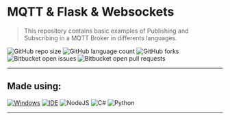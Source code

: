 # MQTT & Flask & Websockets

> This repository contains basic examples of Publishing and Subscribing in a MQTT Broker in differents languages.

![GitHub repo size](https://img.shields.io/github/repo-size/KauaMB2/MQTT-Flask-Websockets?style=for-the-badge)
![GitHub language count](https://img.shields.io/github/languages/count/KauaMB2/MQTT-Flask-Websockets?style=for-the-badge)
![GitHub forks](https://img.shields.io/github/forks/KauaMB2/MQTT-Flask-Websockets?style=for-the-badge)
![Bitbucket open issues](https://img.shields.io/bitbucket/issues/KauaMB2/MQTT-Flask-Websockets?style=for-the-badge)
![Bitbucket open pull requests](https://img.shields.io/bitbucket/pr-raw/KauaMB2/MQTT-Flask-Websockets?style=for-the-badge)

<hr>

## Made using:
[![Windows](https://img.shields.io/badge/Windows-0078D6?style=for-the-badge&logo=windows&logoColor=white)](https://www.microsoft.com/pt-br/windows/get-windows-10)
[![IDE](https://img.shields.io/badge/Visual_studio_code-0078D4?style=for-the-badge&logo=visual%20studio%20code&logoColor=white)](https://code.visualstudio.com/)
![NodeJS](https://img.shields.io/badge/node.js-6DA55F?style=for-the-badge&logo=node.js&logoColor=white)
![C#](https://img.shields.io/badge/c%23-%23239120.svg?style=for-the-badge&logo=c-sharp&logoColor=white)
![Python](https://img.shields.io/badge/python-3670A0?style=for-the-badge&logo=python&logoColor=ffdd54)

<hr>


